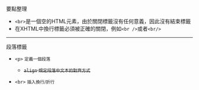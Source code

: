 要點整理
- `<br>`是一個空的HTML元素，由於關閉標籤沒有任何意義，因此沒有結束標籤
- 在XHTML中換行標籤必須被正確的關閉，例如`<br />`或者`<br/>`

---

段落標籤
- `<p>` <small>定義一個段落</small>

	- <s>`align` <small>規定段落中文本的對齊方式</small></s>

- `<br>` <small>插入換行/折行</small>